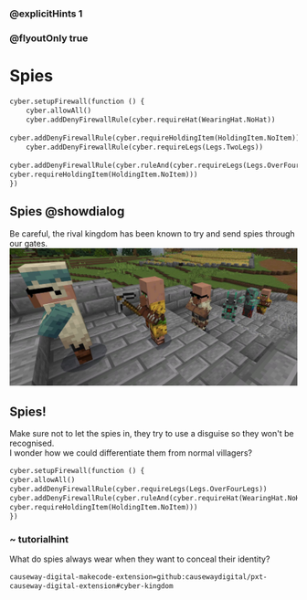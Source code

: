 ### @explicitHints 1
### @flyoutOnly true

# Spies

```ghost
cyber.setupFirewall(function () {
    cyber.allowAll()
    cyber.addDenyFirewallRule(cyber.requireHat(WearingHat.NoHat))
    cyber.addDenyFirewallRule(cyber.requireHoldingItem(HoldingItem.NoItem))
    cyber.addDenyFirewallRule(cyber.requireLegs(Legs.TwoLegs))
    cyber.addDenyFirewallRule(cyber.ruleAnd(cyber.requireLegs(Legs.OverFourLegs), cyber.requireHoldingItem(HoldingItem.NoItem)))
})

```

## Spies @showdialog
Be careful, the rival kingdom has been known to try and send spies through our gates.
![Spies](https://raw.githubusercontent.com/CausewayDigital/Minecraft-EE-MakeCode/main/tutorials/cyber-kingdom/firewall/images/level_5.jpg)  


## Spies!
Make sure not to let the spies in, they try to use a disguise so they won't be recognised.   
I wonder how we could differentiate them from normal villagers?   


```template
cyber.setupFirewall(function () {
cyber.allowAll()
cyber.addDenyFirewallRule(cyber.requireLegs(Legs.OverFourLegs))
cyber.addDenyFirewallRule(cyber.ruleAnd(cyber.requireHat(WearingHat.NoHat), cyber.requireHoldingItem(HoldingItem.NoItem)))
})
```

### ~ tutorialhint
What do spies always wear when they want to conceal their identity?

```package
causeway-digital-makecode-extension=github:causewaydigital/pxt-causeway-digital-extension#cyber-kingdom
```